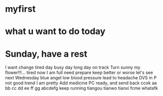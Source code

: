 # myfirst
# what u want to do today
# Sunday, have a rest
I want change
tired day
busy day
long day
on track
Turn sunny
my flower!!!...
tired now
I am full
need prepare
keep
better or worse
let's see
next Wednesday
blue angel
low blood pressure lead to headache
DVS in P
not good trend
I am pretty
Add medicine
PC ready, and send back
ccok
aa bb cc dd ee ff gg
abcdefg
keep running
tiangou
tianwo
tianxi
fcme
whatafk
